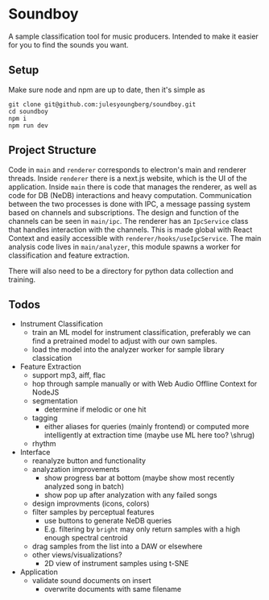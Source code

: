 # Soundboy

A sample classification tool for music producers. Intended to make it easier for you to find the sounds you want.

## Setup

Make sure node and npm are up to date, then it's simple as

```shell
git clone git@github.com:julesyoungberg/soundboy.git
cd soundboy
npm i
npm run dev
```

## Project Structure

Code in `main` and `renderer` corresponds to electron's main and renderer threads. Inside `renderer` there is a next.js website, which is the UI of the application. Inside `main` there is code that manages the renderer, as well as code for DB (NeDB) interactions and heavy computation. Communication between the two processes is done with IPC, a message passing system based on channels and subscriptions. The design and function of the channels can be seen in `main/ipc`. The renderer has an `IpcService` class that handles interaction with the channels. This is made global with React Context and easily accessible with `renderer/hooks/useIpcService`. The main analysis code lives in `main/analyzer`, this module spawns a worker for classification and feature extraction.

There will also need to be a directory for python data collection and training.

## Todos

-   Instrument Classification
    -   train an ML model for instrument classification, preferably we can find a pretrained model to adjust with our own samples.
    -   load the model into the analyzer worker for sample library classication
-   Feature Extraction
    -   support mp3, aiff, flac
    -   hop through sample manually or with Web Audio Offline Context for NodeJS
    -   segmentation
        -   determine if melodic or one hit
    -   tagging
        -   either aliases for queries (mainly frontend) or computed more intelligently at extraction time (maybe use ML here too? \shrug)
    -   rhythm
-   Interface
    -   reanalyze button and functionality
    -   analyzation improvements
        -   show progress bar at bottom (maybe show most recently analyzed song in batch)
        -   show pop up after analyzation with any failed songs
    -   design improvments (icons, colors)
    -   filter samples by perceptual features
        -   use buttons to generate NeDB queries
        -   E.g. filtering by `bright` may only return samples with a high enough spectral centroid
    -   drag samples from the list into a DAW or elsewhere
    -   other views/visualizations?
        - 2D view of instrument samples using t-SNE
-   Application
    -   validate sound documents on insert
        -   overwrite documents with same filename
